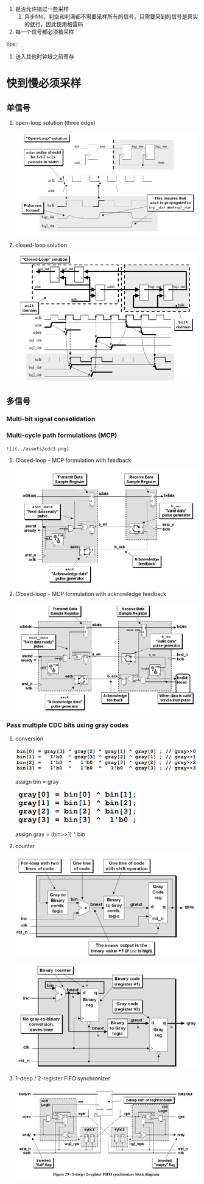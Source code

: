1. 是否允许错过一些采样
    1. 异步fifo，判空和判满都不需要采样所有的信号，只需要采到的信号是真实的就行，因此使用格雷码
2. 每一个信号都必须被采样

tips:

1. 送入其他时钟域之前寄存

# 快到慢必须采样

## 单信号

1. open-loop solution (three edge)
    
    ![](../assets/cdc1.png)
    
2. closed-loop solution
    
    ![](../assets/cdc2.png)
    

## 多信号

### Multi-bit signal consolidation

### Multi-cycle path formulations (MCP)

    ![](../assets/cdc3.png)

1. Closed-loop - MCP formulation with feedback
    

    ![](../assets/cdc4.png)
    
2. Closed-loop - MCP formulation with acknowledge feedback
    
    ![](../assets/cdc5.png)

### Pass multiple CDC bits using gray codes

1. conversion
    
    ![](../assets/cdc6.png)
    
    assign bin = gray
    
    ![](../assets/cdc7.png)
    
    assign gray = (bin>>1) ^ bin
    
2. counter
    
    ![](../assets/cdc8.png)
    
    ![](../assets/cdc9.png)
    
3. 1-deep / 2-register FIFO synchronizer
    
    ![](../assets/cdc10.png)